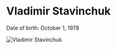 # Vladimir Stavinchuk 
Date of birth: October 1, 1978

![Vladimir Stavinchuk](./assets/img/fotoStavinchukVI.jpg "Vladimir Stavinchuk")